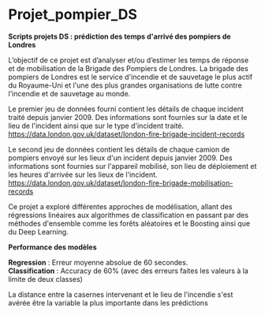 # Projet_pompier_DS
**Scripts projets DS : prédiction des temps d'arrivé des pompiers de Londres**

L’objectif de ce projet est d’analyser et/ou d’estimer les temps de réponse et de mobilisation de la Brigade des Pompiers de Londres.
La brigade des pompiers de Londres est le service d'incendie et de sauvetage le plus actif du Royaume-Uni et l'une des plus grandes organisations de lutte contre l'incendie et de sauvetage au monde.

Le premier jeu de données fourni contient les détails de chaque incident traité depuis janvier 2009. Des informations sont fournies sur la date et le lieu de l'incident ainsi que sur le type d'incident traité.
https://data.london.gov.uk/dataset/london-fire-brigade-incident-records 

Le second jeu de données contient les détails de chaque camion de pompiers envoyé sur les lieux d'un incident depuis janvier 2009. Des informations sont fournies sur l'appareil mobilisé, son lieu de déploiement et les heures d'arrivée sur les lieux de l'incident.
https://data.london.gov.uk/dataset/london-fire-brigade-mobilisation-records

Ce projet a exploré différentes approches de modélisation, allant des régressions
linéaires aux algorithmes de classification en passant par des méthodes d'ensemble comme les
forêts aléatoires et le Boosting ainsi que du Deep Learning.

**Performance des modèles**

**Regression** : Erreur moyenne absolue de 60 secondes.    
**Classification** : Accuracy de 60% (avec des erreurs faites les valeurs à la limite de deux classes)

La distance entre la casernes intervenant et le lieu de l'incendie s'est avérée être la variable la plus importante dans les prédictions
